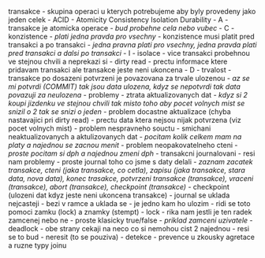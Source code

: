 transakce
	- skupina operaci u kterych potrebujeme aby byly provedeny jako jeden celek
	- ACID
		- Atomicity Consistency Isolation Durability
		- A 
			- transakce je atomicka operace
			- *bud probehne cela nebo vubec*
		- C
			- konzistence
			- *plati jedna pravda pro vsechny*
			- konzistence musi platit pred transakci a po transakci
			- *jedna pravna plati pro vsechny, jedna pravda plati pred transakci a dalsi po transakci*
		- I
			- isolace
			- vice transakci probehnou ve stejnou chvili a neprekazi si
			- dirty read
				- prectu informace ktere pridavam transakci ale transakce jeste neni ukoncena
		- D
			- trvalost
			- transakce po dosazeni potvrzeni je povazovana za trvale ulozenou
			- *az se mi potvrdi (COMMIT) tak jsou data ulozena, kdyz se nepotvrdi tak data povazuji za neulozena*
	- problemy
		- ztrata aktualizovanych dat
			- *kdyz si 2 koupi jizdenku ve stejnou chvili tak misto toho aby pocet volnych mist se snizil o 2 tak se snizi o jeden*
		- problem docastne aktualizace (chyba nastavajici pri dirty read)
			- prectu data ktera nejsou nijak potvrzena (viz pocet volnych mist)
		- problem nespravneho souctu
			- smichani neaktualizovanych a aktulizovanych dat
				- *pocitam kolik celkem mam na platy a najednou se zacnou menit*
		- problem neopakovatelneho cteni
			- *proste pocitam si dph a najednou zmeni dph*
	- transakcni journalovani
		- resi nam problemy
		- proste journal toho co jsme s daty delali
		- *zaznam zacatek transakce, cteni (jaka transakce, co cetla), zapisu (jaka transakce, stara data, nova data), konec trasakce, potvrzeni transakce (transakce), vraceni (transakce), abort (transakce), checkpoint (transakce)*
			- checkpoint (ulozeni dat kdyz jeste neni ukoncena transakce)
		- journal se uklada nejcasteji 
			- bezi v ramce a uklada se
			- je jedno kam ho ulozim
		- ridi se toto pomoci zamku (lock) a znamky (stempt)
			- lock
				- rika nam jestli je ten radek zamcenej nebo ne
				- proste klasicky true/false
				- *priklad zamceni uzivatele*
				- deadlock
					- obe strany cekaji na neco co si nemohou cist 2 najednou
					- resi se to bud
						- neresit (to se pouziva)
						- detekce
						- prevence
u zkousky agretace a ruzne typy joinu